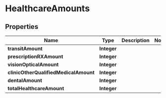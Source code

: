 # HealthcareAmounts

## Properties
Name | Type | Description | Notes
------------ | ------------- | ------------- | -------------
**transitAmount** | **Integer** |  | 
**prescriptionRXAmount** | **Integer** |  | 
**visionOpticalAmount** | **Integer** |  | 
**clinicOtherQualifiedMedicalAmount** | **Integer** |  | 
**dentalAmount** | **Integer** |  | 
**totalHealthcareAmount** | **Integer** |  | 
